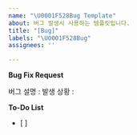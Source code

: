 ```yaml
---
name: "\U0001F528Bug Template"
about: 버그 발생시 사용하는 템플릿입니다.
title: "[Bug]"
labels: "\U0001F528Bug"
assignees: ''

---
```


**Bug Fix Request**

버그 설명 :
발생 상황 : 

**To-Do List**
- [ ]
